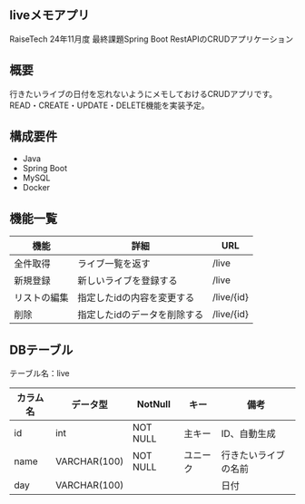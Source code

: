 ## liveメモアプリ
RaiseTech 24年11月度 最終課題Spring Boot RestAPIのCRUDアプリケーション

## 概要
行きたいライブの日付を忘れないようにメモしておけるCRUDアプリです。  
READ・CREATE・UPDATE・DELETE機能を実装予定。  


## 構成要件
* Java 
* Spring Boot 
* MySQL 
* Docker 

## 機能一覧
| 機能 | 詳細 | URL |
| ------------ | ------------- | ------------- |
| 全件取得 | ライブ一覧を返す | /live |
| 新規登録 | 新しいライブを登録する | /live |
| リストの編集 | 指定したidの内容を変更する | /live/{id} |
| 削除 | 指定したidのデータを削除する | /live/{id} |

## DBテーブル
テーブル名：live

| カラム名 | データ型 | NotNull | キー | 備考 |
| ------------ | ------------- | ------------- | ------------- | ------------- |
| id | int | NOT NULL | 主キー | ID、自動生成 |
| name| VARCHAR(100) | NOT NULL | ユニーク | 行きたいライブの名前 |
| day | VARCHAR(100)  ||| 日付 |

